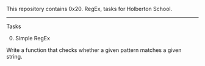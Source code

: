 This repository contains 0x20. RegEx, tasks for Holberton School.

<hr />

Tasks

0. Simple RegEx

Write a function that checks whether a given pattern matches a given string.


